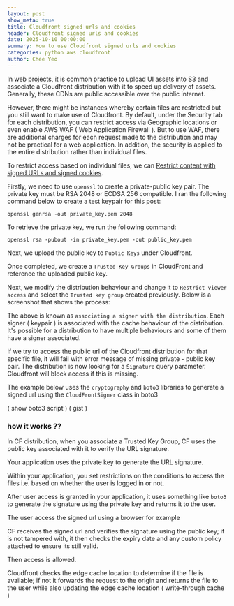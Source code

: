 ```yaml
---
layout: post
show_meta: true
title: Cloudfront signed urls and cookies
header: Cloudfront signed urls and cookies
date: 2025-10-10 00:00:00
summary: How to use Cloudfront signed urls and cookies
categories: python aws cloudfront
author: Chee Yeo
---
```


[Restrict content with signed URLs and signed cookies]: https://docs.aws.amazon.com/AmazonCloudFront/latest/DeveloperGuide/PrivateContent.html

[Creating a signed url]: https://docs.aws.amazon.com/AmazonCloudFront/latest/DeveloperGuide/private-content-creating-signed-url-custom-policy.html

In web projects, it is common practice to upload UI assets into S3 and associate a Cloudfront distribution with it to speed up delivery of assets. Generally, these CDNs are public accessible over the public internet. 

However, there might be instances whereby certain files are restricted but you still want to make use of Cloudfront. By default, under the Security tab for each distribution, you can restrict access via Geographic locations or even enable AWS WAF ( Web Application Firewall ). But to use WAF, there are additional charges for each request made to the distribution and may not be practical for a web application. In addition, the security is applied to the entire distribution rather than individual files.

To restrict access based on individual files, we can [Restrict content with signed URLs and signed cookies].

Firstly, we need to use `openssl` to create a private-public key pair. The private key must be RSA 2048 or ECDSA 256 compatible. I ran the following command below to create a test keypair for this post:

```
openssl genrsa -out private_key.pem 2048
```

To retrieve the private key, we run the following command:
```
openssl rsa -pubout -in private_key.pem -out public_key.pem
```

Next, we upload the public key to `Public Keys` under Cloudfront.

Once completed, we create a `Trusted Key Groups` in CloudFront and reference the uploaded public key.

Next, we modify the distribution behaviour and change it to `Restrict viewer access` and select the `Trusted key group` created previously. Below is a screenshot that shows the process:

The above is known as `associating a signer with the distribution`. Each signer ( keypair ) is associated with the cache behaviour of the distribution. It's possible for a distribution to have multiple behaviours and some of them have a signer associated. 

If we try to access the public url of the Cloudfront distribution for that specific file, it will fail with error message of missing private - public key pair. The distribution is now looking for a `Signature` query parameter. Cloudfront will block access if this is missing. 


The example below uses the `cryptography` and `boto3` libraries to generate a signed url using the `CloudFrontSigner` class in boto3

( show boto3 script )
( gist )











### how it works ?? 

In CF distribution, when you associate a Trusted Key Group, CF uses the public key associated with it to verify the URL signature. 

Your application uses the private key to generate the URL signature.

Within your application, you set restrictions on the conditions to access the files i.e. based on whether the user is logged in or not.

After user access is granted in your application, it uses something like `boto3` to generate the signature using the private key and returns it to the user.

The user access the signed url using a browser for example

CF receives the signed url and verifies the signature using the public key; if is not tampered with, it then checks the expiry date and any custom policy attached to ensure its still valid.

Then access is allowed.

Cloudfront checks the edge cache location to determine if the file is available; if not it forwards the request to the origin and returns the file to the user while also updating the edge cache location ( write-through cache )
